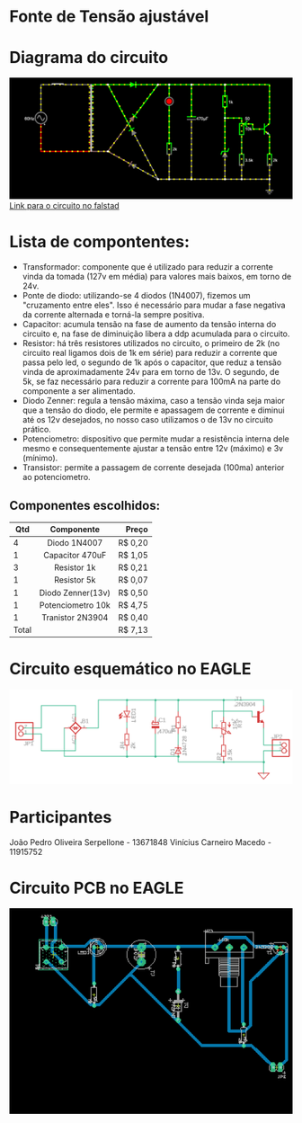 # Fonte de Tensão ajustável 
# Diagrama do circuito
![alt text](https://github.com/joaoserpellone/Fonte-tens-o-ajust-vel/blob/main/circuitoFalstad.png)
[Link para o circuito no falstad](https://tinyurl.com/29xfh3vj)

# Lista de compontentes:
  * Transformador: componente que é utilizado para reduzir a corrente vinda da tomada (127v em média) para valores mais baixos, em torno de 24v.
  * Ponte de diodo: utilizando-se 4 diodos (1N4007), fizemos um "cruzamento entre eles". Isso é necessário para mudar a fase negativa da corrente alternada e torná-la sempre positiva.
  * Capacitor: acumula tensão na fase de aumento da tensão interna do circuito e, na fase de diminuição libera a ddp acumulada para o circuito.
  * Resistor: há três resistores utilizados no circuito, o primeiro de 2k (no circuito real ligamos dois de 1k em série) para reduzir a corrente que passa pelo led, o segundo de 1k após o capacitor, que reduz a tensão vinda de aproximadamente 24v para em torno de 13v. O segundo, de 5k, se faz necessário para reduzir a corrente para 100mA na parte do componente a ser alimentado.
  * Diodo Zenner: regula a tensão máxima, caso a tensão vinda seja maior que a tensão do diodo, ele permite e apassagem de corrente e diminui até os 12v desejados, no nosso caso utilizamos o de 13v no circuito prático.
  * Potenciometro: dispositivo que permite mudar a resistência interna dele mesmo e consequentemente ajustar a tensão entre 12v (máximo) e 3v (mínimo).
  * Transistor: permite a passagem de corrente desejada (100ma) anterior ao potenciometro.

## Componentes escolhidos:


| Qtd | Componente       | Preço  |
| --- |:----------------:| ------:|
| 4   | Diodo 1N4007     | R$ 0,20|
| 1   | Capacitor 470uF  | R$ 1,05|
| 3   | Resistor 1k      | R$ 0,21|
| 1   | Resistor 5k      | R$ 0,07|
| 1   | Diodo Zenner(13v)| R$ 0,50|
| 1   | Potenciometro 10k| R$ 4,75|
| 1   | Tranistor 2N3904 | R$ 0,40|
| Total|                 | R$ 7,13|

# Circuito esquemático no EAGLE
![alt text](https://github.com/joaoserpellone/Fonte-tens-o-ajust-vel/blob/main/circuitoEagleEsquematico.png)

# Participantes 

João Pedro Oliveira Serpellone - 13671848
Vinícius Carneiro Macedo - 11915752 

# Circuito PCB no EAGLE 
![alt text](https://github.com/joaoserpellone/Fonte-tens-o-ajust-vel/blob/main/circuitoEaglePCB.png)
